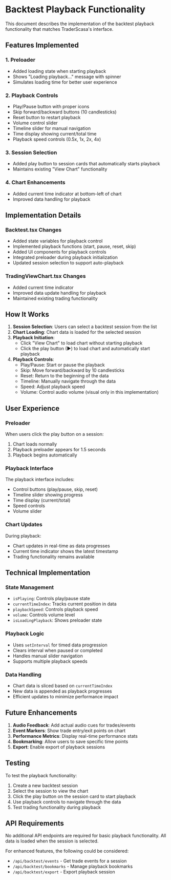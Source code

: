 # Backtest Playback Functionality

This document describes the implementation of the backtest playback functionality that matches TraderScasa's interface.

## Features Implemented

### 1. Preloader
- Added loading state when starting playback
- Shows "Loading playback..." message with spinner
- Simulates loading time for better user experience

### 2. Playback Controls
- Play/Pause button with proper icons
- Skip forward/backward buttons (10 candlesticks)
- Reset button to restart playback
- Volume control slider
- Timeline slider for manual navigation
- Time display showing current/total time
- Playback speed controls (0.5x, 1x, 2x, 4x)

### 3. Session Selection
- Added play button to session cards that automatically starts playback
- Maintains existing "View Chart" functionality

### 4. Chart Enhancements
- Added current time indicator at bottom-left of chart
- Improved data handling for playback

## Implementation Details

### Backtest.tsx Changes
- Added state variables for playback control
- Implemented playback functions (start, pause, reset, skip)
- Added UI components for playback controls
- Integrated preloader during playback initialization
- Updated session selection to support auto-playback

### TradingViewChart.tsx Changes
- Added current time indicator
- Improved data update handling for playback
- Maintained existing trading functionality

## How It Works

1. **Session Selection**: Users can select a backtest session from the list
2. **Chart Loading**: Chart data is loaded for the selected session
3. **Playback Initiation**: 
   - Click "View Chart" to load chart without starting playback
   - Click the play button (▶) to load chart and automatically start playback
4. **Playback Controls**:
   - Play/Pause: Start or pause the playback
   - Skip: Move forward/backward by 10 candlesticks
   - Reset: Return to the beginning of the data
   - Timeline: Manually navigate through the data
   - Speed: Adjust playback speed
   - Volume: Control audio volume (visual only in this implementation)

## User Experience

### Preloader
When users click the play button on a session:
1. Chart loads normally
2. Playback preloader appears for 1.5 seconds
3. Playback begins automatically

### Playback Interface
The playback interface includes:
- Control buttons (play/pause, skip, reset)
- Timeline slider showing progress
- Time display (current/total)
- Speed controls
- Volume slider

### Chart Updates
During playback:
- Chart updates in real-time as data progresses
- Current time indicator shows the latest timestamp
- Trading functionality remains available

## Technical Implementation

### State Management
- `isPlaying`: Controls play/pause state
- `currentTimeIndex`: Tracks current position in data
- `playbackSpeed`: Controls playback speed
- `volume`: Controls volume level
- `isLoadingPlayback`: Shows preloader state

### Playback Logic
- Uses `setInterval` for timed data progression
- Clears interval when paused or completed
- Handles manual slider navigation
- Supports multiple playback speeds

### Data Handling
- Chart data is sliced based on `currentTimeIndex`
- New data is appended as playback progresses
- Efficient updates to minimize performance impact

## Future Enhancements

1. **Audio Feedback**: Add actual audio cues for trades/events
2. **Event Markers**: Show trade entry/exit points on chart
3. **Performance Metrics**: Display real-time performance stats
4. **Bookmarking**: Allow users to save specific time points
5. **Export**: Enable export of playback sessions

## Testing

To test the playback functionality:
1. Create a new backtest session
2. Select the session to view the chart
3. Click the play button on the session card to start playback
4. Use playback controls to navigate through the data
5. Test trading functionality during playback

## API Requirements

No additional API endpoints are required for basic playback functionality. All data is loaded when the session is selected.

For enhanced features, the following could be considered:
- `/api/backtest/events` - Get trade events for a session
- `/api/backtest/bookmarks` - Manage playback bookmarks
- `/api/backtest/export` - Export playback session